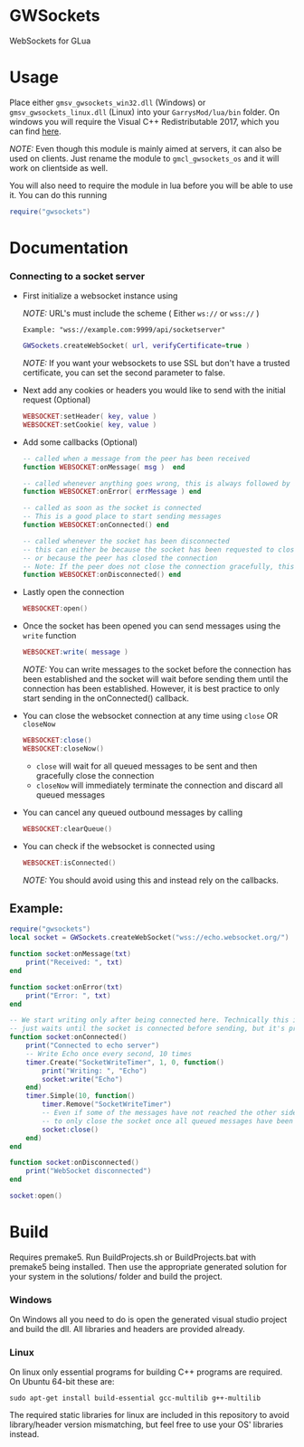 # GWSockets
WebSockets for GLua

# Usage
Place either `gmsv_gwsockets_win32.dll` (Windows) or `gmsv_gwsockets_linux.dll` (Linux) into your `GarrysMod/lua/bin` folder. On windows you will require the Visual C++ Redistributable 2017, which you can find [here](https://support.microsoft.com/help/2977003/the-latest-supported-visual-c-downloads).

*NOTE:* Even though this module is mainly aimed at servers, it can also be used on clients. Just rename the module to `gmcl_gwsockets_os` and it will work on clientside as well.

You will also need to require the module in lua before you will be able to use it. You can do this running 

```LUA 
require("gwsockets")
```

# Documentation

### Connecting to a socket server
* First initialize a websocket instance using

  *NOTE:* URL's must include the scheme ( Either `ws://` or `wss://` )

  `Example: "wss://example.com:9999/api/socketserver"`

  ```LUA 
  GWSockets.createWebSocket( url, verifyCertificate=true )
  ```
  *NOTE:* If you want your websockets to use SSL but don't have a trusted certificate, you can set the second parameter to false.

* Next add any cookies or headers you would like to send with the initial request (Optional)

  ```LUA
  WEBSOCKET:setHeader( key, value )
  WEBSOCKET:setCookie( key, value )
  ```
  
* Add some callbacks (Optional)

  ```LUA
  -- called when a message from the peer has been received
  function WEBSOCKET:onMessage( msg )  end 
  
  -- called whenever anything goes wrong, this is always followed by a call to onDisconnected
  function WEBSOCKET:onError( errMessage ) end 
  
  -- called as soon as the socket is connected
  -- This is a good place to start sending messages
  function WEBSOCKET:onConnected() end 
  
  -- called whenever the socket has been disconnected
  -- this can either be because the socket has been requested to closed (either through user or error)
  -- or because the peer has closed the connection
  -- Note: If the peer does not close the connection gracefully, this might not be called until a write is attempted.
  function WEBSOCKET:onDisconnected() end 
  ```
  
* Lastly open the connection
  ```LUA
  WEBSOCKET:open()
  ```
  
* Once the socket has been opened you can send messages using the `write` function
  ```LUA
  WEBSOCKET:write( message )
  ```
  *NOTE:* You can write messages to the socket before the connection has been established and the socket
  will wait before sending them until the connection has been established. However, it is best practice
  to only start sending in the onConnected() callback.

* You can close the websocket connection at any time using `close` OR `closeNow`

  ```LUA
  WEBSOCKET:close()
  WEBSOCKET:closeNow()
  ```

  * `close` will wait for all queued messages to be sent and then gracefully close the connection
  * `closeNow` will immediately terminate the connection and discard all queued messages
  
* You can cancel any queued outbound messages by calling
  ```LUA
  WEBSOCKET:clearQueue()
  ```
* You can check if the websocket is connected using
  ```LUA
  WEBSOCKET:isConnected()
  ```
  *NOTE:* You should avoid using this and instead rely on the callbacks.

  
  
## Example:
```LUA
require("gwsockets")
local socket = GWSockets.createWebSocket("wss://echo.websocket.org/")

function socket:onMessage(txt)
	print("Received: ", txt)
end

function socket:onError(txt)
	print("Error: ", txt)
end

-- We start writing only after being connected here. Technically this is not required as this library
-- just waits until the socket is connected before sending, but it's probably good practice
function socket:onConnected()
	print("Connected to echo server")
	-- Write Echo once every second, 10 times
	timer.Create("SocketWriteTimer", 1, 0, function()
		print("Writing: ", "Echo")
		socket:write("Echo")
	end)
	timer.Simple(10, function()
		timer.Remove("SocketWriteTimer")
		-- Even if some of the messages have not reached the other side yet, this type of close makes sure
		-- to only close the socket once all queued messages have been received by the peer.
		socket:close()
	end)
end

function socket:onDisconnected()
	print("WebSocket disconnected")
end

socket:open()
```

# Build
Requires premake5.
Run BuildProjects.sh or BuildProjects.bat with premake5 being installed.
Then use the appropriate generated solution for your system in the solutions/ folder and build the project.

### Windows
On Windows all you need to do is open the generated visual studio project and build the dll. All libraries and headers are provided already.

### Linux
On linux only essential programs for building C++ programs are required. On Ubuntu 64-bit these are:
```console
sudo apt-get install build-essential gcc-multilib g++-multilib
```

The required static libraries for linux are included in this repository to avoid  library/header version mismatching, but feel free to use your OS' libraries instead.

